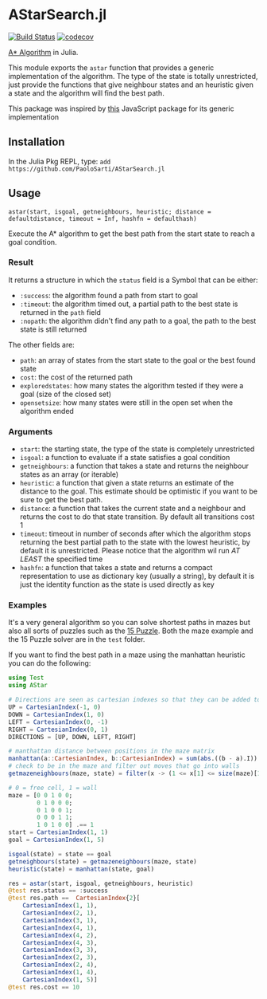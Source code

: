 # AStarSearch.jl
[![Build Status](https://github.com/PaoloSarti/AStarSearch.jl/workflows/CI/badge.svg)](https://github.com/PaoloSarti/AStarSearch.jl/actions?query=workflow%3ACI+branch%3Amaster)
[![codecov](https://codecov.io/gh/PaoloSarti/AStarSearch.jl/branch/main/graph/badge.svg?token=So4UrAd64G)](https://codecov.io/gh/PaoloSarti/AStarSearch.jl)


[A* Algorithm](https://en.wikipedia.org/wiki/A*_search_algorithm) in Julia.


This module exports the `astar` function that provides a generic implementation of the algorithm.
The type of the state is totally unrestricted, just provide the functions that give neighbour states and an heuristic given a state and the algorithm will find the best path.


This package was inspired by [this](https://www.npmjs.com/package/a-star) JavaScript package for its generic implementation

## Installation
In the Julia Pkg REPL, type: `add https://github.com/PaoloSarti/AStarSearch.jl`

## Usage

`astar(start, isgoal, getneighbours, heuristic;
          distance = defaultdistance, timeout = Inf, hashfn = defaulthash)`

Execute the A* algorithm to get the best path from the start state to reach a goal condition.

### Result
It returns a structure in which the `status` field is a Symbol that can be either:
- `:success`: the algorithm found a path from start to goal
- `:timeout`: the algorithm timed out, a partial path to the best state is returned in the `path` field
- `:nopath`: the algorithm didn't find any path to a goal, the path to the best state is still returned

The other fields are:
- `path`: an array of states from the start state to the goal or the best found state
- `cost`: the cost of the returned path
- `exploredstates`: how many states the algorithm tested if they were a goal (size of the closed set)
- `opensetsize`: how many states were still in the open set when the algorithm ended

### Arguments
- `start`: the starting state, the type of the state is completely unrestricted
- `isgoal`: a function to evaluate if a state satisfies a goal condition
- `getneighbours`: a function that takes a state and returns the neighbour states as an array (or iterable)
- `heuristic`: a function that given a state returns an estimate of the distance to the goal. This estimate should be optimistic if you want to be sure to get the best path.
- `distance`: a function that takes the current state and a neighbour and returns the cost to do that state transition. By default all transitions cost 1
- `timeout`: timeout in number of seconds after which the algorithm stops returning the best partial path to the state with the lowest heuristic, by default it is unrestricted. Please notice that the algorithm wil run _AT LEAST_ the specified time
- `hashfn`: a function that takes a state and returns a compact representation to use as dictionary key (usually a string), by default it is just the identity function as the state is used directly as key

### Examples
It's a very general algorithm so you can solve shortest paths in mazes but also all sorts of puzzles such as the [15 Puzzle](https://en.wikipedia.org/wiki/15_puzzle).
Both the maze example and the 15 Puzzle solver are in the `test` folder.

If you want to find the best path in a maze using the manhattan heuristic you can do the following:
```julia
using Test
using AStar

# Directions are seen as cartesian indexes so that they can be added to a position to get the next position
UP = CartesianIndex(-1, 0)
DOWN = CartesianIndex(1, 0)
LEFT = CartesianIndex(0, -1)
RIGHT = CartesianIndex(0, 1)
DIRECTIONS = [UP, DOWN, LEFT, RIGHT]

# manthattan distance between positions in the maze matrix
manhattan(a::CartesianIndex, b::CartesianIndex) = sum(abs.((b - a).I))
# check to be in the maze and filter out moves that go into walls
getmazeneighbours(maze, state) = filter(x -> (1 <= x[1] <= size(maze)[1]) && (1 <= x[2] <= size(maze)[2]) && (!maze[x]), [state + d for d in DIRECTIONS])

# 0 = free cell, 1 = wall
maze = [0 0 1 0 0;
        0 1 0 0 0;
        0 1 0 0 1;
        0 0 0 1 1;
        1 0 1 0 0] .== 1
start = CartesianIndex(1, 1)
goal = CartesianIndex(1, 5)

isgoal(state) = state == goal
getneighbours(state) = getmazeneighbours(maze, state)
heuristic(state) = manhattan(state, goal)

res = astar(start, isgoal, getneighbours, heuristic)
@test res.status == :success
@test res.path ==  CartesianIndex{2}[
    CartesianIndex(1, 1),
    CartesianIndex(2, 1),
    CartesianIndex(3, 1),
    CartesianIndex(4, 1),
    CartesianIndex(4, 2),
    CartesianIndex(4, 3),
    CartesianIndex(3, 3),
    CartesianIndex(2, 3),
    CartesianIndex(2, 4),
    CartesianIndex(1, 4),
    CartesianIndex(1, 5)]
@test res.cost == 10
```
